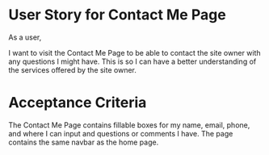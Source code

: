 # User Story for Contact Me Page

As a user,

I want to visit the Contact Me Page to be able to contact the site owner with any questions I might have.
This is so I can have a better understanding of the services offered by the site owner.

# Acceptance Criteria

The Contact Me Page contains fillable boxes for my name, email, phone, and where I can input and questions or comments I have.
The page contains the same navbar as the home page.

